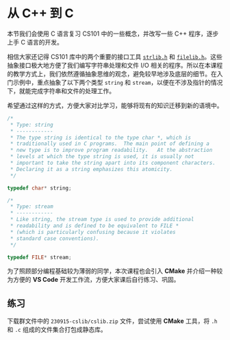 # 从 C++ 到 C

本节我们会使用 C 语言复习 CS101 中的一些概念，并改写一些 C++ 程序，逐步上手 C 语言的开发。

相信大家还记得 CS101 库中的两个重要的接口工具 [`strlib.h`](https://cppdoc.stickmind.com/strlib.html) 和 [`filelib.h`](https://cppdoc.stickmind.com/filelib.html)。这些抽象接口极大地方便了我们编写字符串处理和文件 I/O 相关的程序。所以在本课程的教学方式上，我们依然遵循抽象思维的观念，避免较早地涉及底层的细节。在入门示例中，重点抽象了以下两个类型 `string` 和 `stream`，以便在不涉及指针的情况下，就能完成字符串和文件的处理工作。

希望通过这样的方式，方便大家对比学习，能够将现有的知识迁移到新的语境中。

```c
/*
 * Type: string
 * ------------
 * The type string is identical to the type char *, which is
 * traditionally used in C programs.  The main point of defining a
 * new type is to improve program readability.   At the abstraction
 * levels at which the type string is used, it is usually not
 * important to take the string apart into its component characters.
 * Declaring it as a string emphasizes this atomicity.
 */

typedef char* string;

/*
 * Type: stream
 * ------------
 * Like string, the stream type is used to provide additional
 * readability and is defined to be equivalent to FILE *
 * (which is particularly confusing because it violates
 * standard case conventions).
 */

typedef FILE* stream;
```

为了照顾部分编程基础较为薄弱的同学，本次课程也会引入 **CMake** 并介绍一种较为方便的 **VS Code** 开发工作流，方便大家课后自行练习、巩固。

## 练习

下载群文件中的 `230915-cslib/cslib.zip` 文件，尝试使用 **CMake** 工具，将 `.h` 和 `.c` 组成的文件集合打包成静态库。